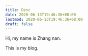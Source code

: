 ```yaml
---
title: Desc
date: 2020-06-13T19:46:36+08:00
lastmod: 2020-06-13T19:46:36+08:00
draft: false
---
```


Hi, my name is Zhang nan.

This is my blog.
